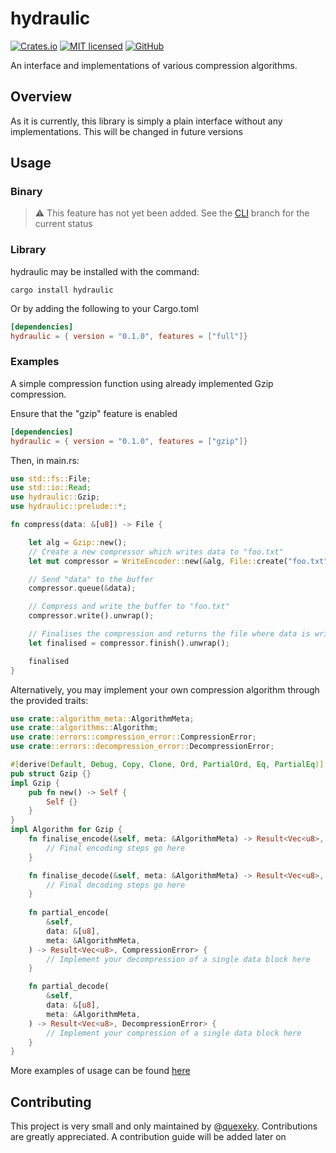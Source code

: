 # hydraulic
[![Crates.io][crates-badge]][crates-url]
[![MIT licensed][mit-badge]][mit-url]
[![GitHub][github-stars]][github-url]

[crates-badge]: https://img.shields.io/crates/v/hydraulic.svg
[crates-url]: https://crates.io/crates/hydraulic
[mit-badge]: https://img.shields.io/badge/license-GPL_3.0-blue.svg
[mit-url]: https://github.com/quexeky/hydraulic/blob/master/LICENSE
[github-stars]: https://img.shields.io/github/stars/quexeky/hydraulic
[github-url]: https://github.com/quexeky/hydraulic
An interface and implementations of various compression algorithms. 

## Overview
As it is currently, this library is simply a plain interface without any implementations. 
This will be changed in future versions

## Usage 
### Binary
> :warning: This feature has not yet been added. See the 
> [CLI](https://github.com/quexeky/hydraulic/tree/cli) branch for the current status

### Library

hydraulic may be installed with the command:

```
cargo install hydraulic
```

Or by adding the following to your Cargo.toml

```toml
[dependencies]
hydraulic = { version = "0.1.0", features = ["full"]}
```

### Examples
A simple compression function using already implemented Gzip compression.

Ensure that the "gzip" feature is enabled

```toml
[dependencies]
hydraulic = { version = "0.1.0", features = ["gzip"]}
```
Then, in main.rs:
```rust
use std::fs::File;
use std::io::Read;
use hydraulic::Gzip;
use hydraulic::prelude::*;

fn compress(data: &[u8]) -> File {

    let alg = Gzip::new();
    // Create a new compressor which writes data to "foo.txt"
    let mut compressor = WriteEncoder::new(&alg, File::create("foo.txt").unwrap(), CompressionLevel::High);

    // Send "data" to the buffer
    compressor.queue(&data);

    // Compress and write the buffer to "foo.txt"
    compressor.write().unwrap();

    // Finalises the compression and returns the file where data is written
    let finalised = compressor.finish().unwrap();

    finalised
}
```

Alternatively, you may implement your own compression algorithm through the provided traits:

```rust
use crate::algorithm_meta::AlgorithmMeta;
use crate::algorithms::Algorithm;
use crate::errors::compression_error::CompressionError;
use crate::errors::decompression_error::DecompressionError;

#[derive(Default, Debug, Copy, Clone, Ord, PartialOrd, Eq, PartialEq)]
pub struct Gzip {}
impl Gzip {
    pub fn new() -> Self {
        Self {}
    }
}
impl Algorithm for Gzip {
    fn finalise_encode(&self, meta: &AlgorithmMeta) -> Result<Vec<u8>, CompressionError> {
        // Final encoding steps go here
    }

    fn finalise_decode(&self, meta: &AlgorithmMeta) -> Result<Vec<u8>, DecompressionError> {
        // Final decoding steps go here
    }
    
    fn partial_encode(
        &self,
        data: &[u8],
        meta: &AlgorithmMeta,
    ) -> Result<Vec<u8>, CompressionError> {
        // Implement your decompression of a single data block here
    }

    fn partial_decode(
        &self,
        data: &[u8],
        meta: &AlgorithmMeta,
    ) -> Result<Vec<u8>, DecompressionError> {
        // Implement your compression of a single data block here
    }
}
```

More examples of usage can be found [here](https://github.com/quexeky/hydraulic/tree/main/examples)

## Contributing
This project is very small and only maintained by @[quexeky](https://github.com/quexeky). Contributions are greatly
appreciated. A contribution guide will be added later on